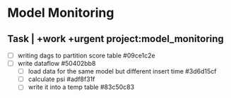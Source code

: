 # Model Monitoring

## Task | +work +urgent project:model_monitoring
* [ ] writing dags to partition score table  #09ce1c2e
* [ ] write dataflow  #50402bb8
    * [ ] load data for the same model but different insert time  #3d6d15cf
    * [ ] calculate psi  #adf8f31f
    * [ ] write it into a temp table  #83c50c83
